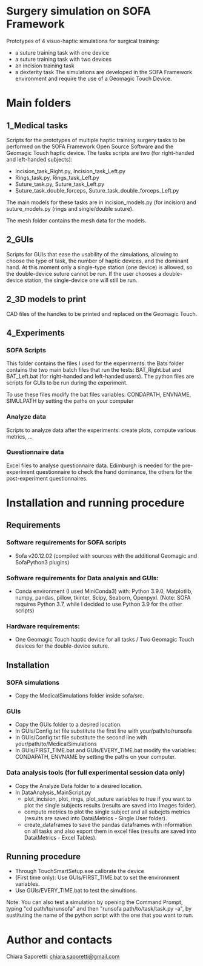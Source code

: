 # Surgery simulation on SOFA Framework
Prototypes of 4 visuo-haptic simulations for surgical training:
  - a suture training task with one device
  - a suture training task with two devices
  - an incision training task
  - a dexterity task
The simulations are developed in the SOFA Framework environment and require the use of a Geomagic Touch Device.

# Main folders

## 1_Medical tasks
Scripts for the prototypes of multiple haptic training surgery tasks to be performed on the SOFA Framework Open Source Software and the Geomagic Touch haptic device. The tasks scripts are two (for right-handed and left-handed subjects):
- Incision_task_Right.py, Incision_task_Left.py
- Rings_task.py, Rings_task_Left.py
- Suture_task.py, Suture_task_Left.py
- Suture_task_double_forceps, Suture_task_double_forceps_Left.py

The main models for these tasks are in incision_models.py (for incision) and suture_models.py (rings and single/double suture).

The mesh folder contains the mesh data for the models. 

## 2_GUIs
Scripts for GUIs that ease the usability of the simulations, allowing to choose the type of task, the number of haptic devices, and the dominant hand. At this moment only a single-type station (one device) is allowed, so the double-device suture cannot be run. If the user chooses a double-device station, the single-device one will still be run.

## 2_3D models to print
CAD files of the handles to be printed and replaced on the Geomagic Touch.

## 4_Experiments

### SOFA Scripts
This folder contains the files I used for the experiments: the Bats folder contains the two main batch files that run the tests: BAT_Right.bat and BAT_Left.bat (for right-handed and left-handed users). The python files are scripts for GUIs to be run during the experiment.

To use these files modify the bat files variables: CONDAPATH, ENVNAME, SIMULPATH by setting the paths on your computer

### Analyze data
Scripts to analyze data after the experiments: create plots, compute various metrics, ...

### Questionnaire data
Excel files to analyse questionnaire data. Edimburgh is needed for the pre-experiment questionnaire to check the hand dominance, the others for the post-experiment questionnaires.



# Installation and running procedure
## Requirements 
### Software requirements for SOFA scripts
- Sofa v20.12.02 (compiled with sources with the additional Geomagic and SofaPython3 plugins)
### Software requirements for Data analysis and GUIs:
- Conda environment (I used MiniConda3) with: Python 3.9.0, Matplotlib, numpy, pandas, pillow, tkinter, Scipy, Seaborn, Openpyxl. (Note: SOFA requires Python 3.7, while I decided to use Python 3.9 for the other scripts)
### Hardware requirements:
- One Geomagic Touch haptic device for all tasks / Two Geomagic Touch devices for the double-device suture.

## Installation
### SOFA simulations
- Copy the MedicalSimulations folder inside sofa/src.

### GUIs 
- Copy the GUIs folder to a desired location. 
- In GUIs/Config.txt file substitute the first line with your/path/to/runsofa
- In GUIs/Config.txt file substitute the second line with your/path/to/MedicalSimulations
- In GUIs/FIRST_TIME.bat and GUIs/EVERY_TIME.bat modify the variables: CONDAPATH, ENVNAME by setting the paths on your computer.

### Data analysis tools (for full experimental session data only)
- Copy the Analyze Data folder to a desired location.
- In DataAnalysis_MainScript.py 
  - plot_incision, plot_rings, plot_suture variables to true if you want to plot the single subjects results (results are saved into Images folder). 
  - compute metrics to plot the single subject and all subejcts metrics (results are saved into Data\Metrics - Single User folder).
  - create_dataframes to save the pandas dataframes with information on all tasks and also export them in excel files (results are saved into Data\Metrics - Excel Tables).
  
## Running procedure
- Through TouchSmartSetup.exe calibrate the device
- (First time only): Use  GUIs/FIRST_TIME.bat to set the environment variables.
- Use GUIs/EVERY_TIME.bat to test the simultions. 

Note: You can also test a simulation by opening the Command Prompt, typing "cd path/to/runsofa" and then "runsofa path/to/task/task.py -a", by sustituting the name of the python script with the one that you want to run.


# Author and contacts
Chiara Saporetti: chiara.saporetti@gmail.com




